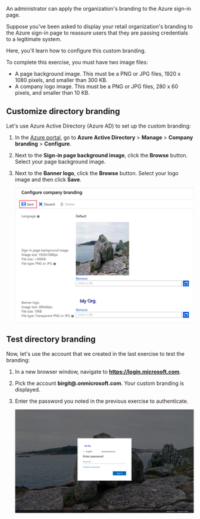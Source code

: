 An administrator can apply the organization's branding to the Azure sign-in page. 

Suppose you've been asked to display your retail organization's branding to the Azure sign-in page to reassure users that they are passing credentials to a legitimate system.

Here, you'll learn how to configure this custom branding.

To complete this exercise, you must have two image files:
 - A page background image. This must be a PNG or JPG files, 1920 x 1080 pixels, and smaller than 300 KB.
 - A company logo image. This must be a PNG or JPG files, 280 x 60 pixels, and smaller than 10 KB.

## Customize directory branding

Let's use Azure Active Directory (Azure AD) to set up the custom branding:

1. In the [Azure portal](https://portal.azure.com/learn.docs.microsoft.com?azure-portal=true), go to **Azure Active Directory** > **Manage** > **Company branding** > **Configure**.
1. Next to the **Sign-in page background image**, click the **Browse** button. Select your page background image.
1. Next to the **Banner logo**, click the **Browse** button. Select your logo image and then click **Save**.

    ![Screenshot that shows the configure company branding form](../media/5-customize-ui.png)

## Test directory branding

Now, let's use the account that we created in the last exercise to test the branding:

1. In a new browser window, navigate to **https://login.microsoft.com**.
1. Pick the account **birgit@<your directory name>.onmicrosoft.com**. Your custom branding is displayed.
1. Enter the password you noted in the previous exercise to authenticate.

    ![Screenshot that shows the customized sign-in page](../media/5-custom-login-page.png)